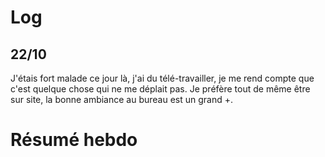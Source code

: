 # Log
## 22/10
J'étais fort malade ce jour là, j'ai du télé-travailler, je me rend compte que c'est quelque chose qui ne me déplait pas. Je préfère tout de même être sur site, la bonne ambiance au bureau est un grand +. 

# Résumé hebdo
